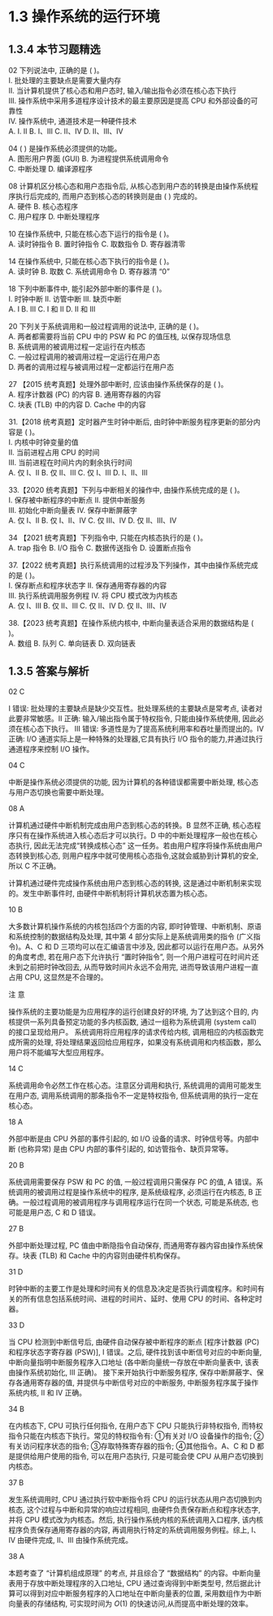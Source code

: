 # 1.3 操作系统的运行环境

## 1.3.4 本节习题精选

02 下列说法中, 正确的是 ( )。  
I. 批处理的主要缺点是需要大量内存  
II. 当计算机提供了核心态和用户态时, 输入/输出指令必须在核心态下执行  
III. 操作系统中采用多道程序设计技术的最主要原因是提高 CPU 和外部设备的可靠性  
IV. 操作系统中, 通道技术是一种硬件技术  
A. I. II B. I、III C. II、IV D. II、III、IV

04 ( ) 是操作系统必须提供的功能。  
A. 图形用户界面 (GUI) B. 为进程提供系统调用命令  
C. 中断处理 D. 编译源程序

08 计算机区分核心态和用户态指令后, 从核心态到用户态的转换是由操作系统程序执行后完成的, 而用户态到核心态的转换则是由 ( ) 完成的。  
A. 硬件 B. 核心态程序  
C. 用户程序 D. 中断处理程序

10 在操作系统中, 只能在核心态下运行的指令是 ( )。  
A. 读时钟指令 B. 置时钟指令 C. 取数指令 D. 寄存器清零

14 在操作系统中, 只能在核心态下执行的指令是 ( )。  
A. 读时钟 B. 取数 C. 系统调用命令 D. 寄存器清 “0”

18 下列中断事件中, 能引起外部中断的事件是 ( )。  
I. 时钟中断 II. 访管中断 III. 缺页中断  
A. I B. III C. I 和 II D. II 和 III

20 下列关于系统调用和一般过程调用的说法中, 正确的是 ( )。  
A. 两者都需要将当前 CPU 中的 PSW 和 PC 的值压栈, 以保存现场信息  
B. 系统调用的被调用过程一定运行在内核态  
C. 一般过程调用的被调用过程一定运行在用户态  
D. 两者的调用过程与被调用过程一定都运行在用户态

27 【2015 统考真题】处理外部中断时, 应该由操作系统保存的是 ( )。  
A. 程序计数器 (PC) 的内容 B. 通用寄存器的内容  
C. 块表 (TLB) 中的内容 D. Cache 中的内容

31.【2018 统考真题】定时器产生时钟中断后, 由时钟中断服务程序更新的部分内容是 ( )。  
I. 内核中时钟变量的值  
II. 当前进程占用 CPU 的时间  
III. 当前进程在时间片内的剩余执行时间  
A. 仅 I、II B. 仅 II、III C. 仅 I、III D. I、II、III

33.【2020 统考真题】下列与中断相关的操作中, 由操作系统完成的是 ( )。  
I. 保存被中断程序的中断点 II. 提供中断服务  
III. 初始化中断向量表 IV. 保存中断屏蔽字  
A. 仅 I、II B. 仅 I、II、IV C. 仅 III、IV D. 仅 II、III、IV

34 【2021 统考真题】下列指令中, 只能在内核态执行的是 ( )。  
A. trap 指令 B. I/O 指令 C. 数据传送指令 D. 设置断点指令

37.【2022 统考真题】执行系统调用的过程涉及下列操作，其中由操作系统完成的是 ( )。  
I. 保存断点和程序状态字 II. 保存通用寄存器的内容  
III. 执行系统调用服务例程 IV. 将 CPU 模式改为内核态  
A. 仅 I、III B. 仅 II、III C. 仅 II、IV D. 仅 II、III、IV

38.【2023 统考真题】在操作系统内核中, 中断向量表适合采用的数据结构是 ( )。  
A. 数组 B. 队列 C. 单向链表 D. 双向链表

## 1.3.5 答案与解析

02 C

I 错误: 批处理的主要缺点是缺少交互性。批处理系统的主要缺点是常考点, 读者对此要非常敏感。II 正确: 输入/输出指令属于特权指令, 只能由操作系统使用, 因此必须在核心态下执行。 III 错误: 多道性是为了提高系统利用率和吞吐量而提出的。IV 正确: I/O 通道实际上是一种特殊的处理器,它具有执行 I/O 指令的能力,并通过执行通道程序来控制 I/O 操作。

04 C

中断是操作系统必须提供的功能, 因为计算机的各种错误都需要中断处理, 核心态与用户态切换也需要中断处理。

08 A

计算机通过硬件中断机制完成由用户态到核心态的转换。B 显然不正确, 核心态程序只有在操作系统进入核心态后才可以执行。D 中的中断处理程序一般也在核心态执行, 因此无法完成“转换成核心态” 这一任务。若由用户程序将操作系统由用户态转换到核心态, 则用户程序中就可使用核心态指令,这就会威胁到计算机的安全,所以 C 不正确。

计算机通过硬件完成操作系统由用户态到核心态的转换, 这是通过中断机制来实现的。发生中断事件时, 由硬件中断机制将计算机状态置为核心态。

10 B

大多数计算机操作系统的内核包括四个方面的内容, 即时钟管理、中断机制、原语和系统控制的数据结构及处理, 其中第 4 部分实际上是系统调用类的指令 (广义指令)。A、C 和 D 三项均可以在汇编语言中涉及, 因此都可以运行在用户态。从另外的角度考虑, 若在用户态下允许执行 “置时钟指令”, 则一个用户进程可在时间片还未到之前把时钟改回去, 从而导致时间片永远不会用完, 进而导致该用户进程一直占用 CPU, 这显然是不合理的。

注 意

操作系统的主要功能是为应用程序的运行创建良好的环境, 为了达到这个目的, 内核提供一系列具备预定功能的多内核函数, 通过一组称为系统调用 (system call) 的接口呈现给用户。 系统调用将应用程序的请求传给内核, 调用相应的内核函数完成所需的处理, 将处理结果返回给应用程序，如果没有系统调用和内核函数，那么用户将不能编写大型应用程序。

14 C

系统调用命令必然工作在核心态。注意区分调用和执行, 系统调用的调用可能发生在用户态, 调用系统调用的那条指令不一定是特权指令, 但系统调用的执行一定在核心态。

18 A

外部中断是由 CPU 外部的事件引起的, 如 I/O 设备的请求、时钟信号等。内部中断 (也称异常) 是由 CPU 内部的事件引起的, 如访管指令、缺页异常等。

20 B

系统调用需要保存 PSW 和 PC 的值, 一般过程调用只需保存 PC 的值, A 错误。系统调用的被调用过程是操作系统中的程序, 是系统级程序, 必须运行在内核态, B 正确。一般过程调用的被调用程序与调用程序运行在同一个状态, 可能是系统态, 也可能是用户态, C 和 D 错误。

27 B

外部中断处理过程, PC 值由中断隐指令自动保存, 而通用寄存器内容由操作系统保存。块表 (TLB) 和 Cache 中的内容则由硬件机构保存。

31 D

时钟中断的主要工作是处理和时间有关的信息及决定是否执行调度程序。和时间有关的所有信息包括系统时间、进程的时间片、延时、使用 CPU 的时间、各种定时器。

33 D

当 CPU 检测到中断信号后, 由硬件自动保存被中断程序的断点 [程序计数器 (PC) 和程序状态字寄存器 (PSW)], I 错误。之后, 硬件找到该中断信号对应的中断向量, 中断向量指明中断服务程序入口地址 (各中断向量统一存放在中断向量表中, 该表由操作系统初始化, III 正确)。 接下来开始执行中断服务程序, 保存中断屏蔽字、保存各通用寄存器的值, 并提供与中断信号对应的中断服务, 中断服务程序属于操作系统内核, II 和 IV 正确。

34 B

在内核态下, CPU 可执行任何指令, 在用户态下 CPU 只能执行非特权指令, 而特权指令只能在内核态下执行。常见的特权指令有: ①有关对 I/O 设备操作的指令; ②有关访问程序状态的指令; ③存取特殊寄存器的指令; ④其他指令。A、C 和 D 都是提供给用户使用的指令, 可以在用户态执行, 只是可能会使 CPU 从用户态切换到内核态。

37 B

发生系统调用时, CPU 通过执行软中断指令将 CPU 的运行状态从用户态切换到内核态, 这个过程与中断和异常的响应过程相同, 由硬件负责保存断点和程序状态字, 并将 CPU 模式改为内核态。然后, 执行操作系统内核的系统调用入口程序, 该内核程序负责保存通用寄存器的内容, 再调用执行特定的系统调用服务例程。综上, I、IV 由硬件完成, II、III 由操作系统完成。

38 A

本题考查了 “计算机组成原理” 的考点, 并且综合了 “数据结构” 的内容。中断向量表用于存放中断处理程序的入口地址, CPU 通过查询得到中断类型号, 然后据此计算可以得到对应中断服务程序的入口地址在中断向量表的位置, 采用数组作为中断向量表的存储结构, 可实现时间为 $O\left( 1\right)$ 的快速访问,从而提高中断处理的效率。
